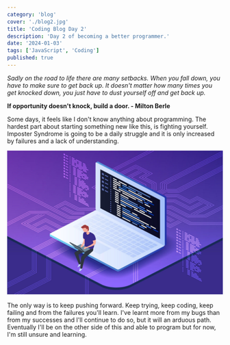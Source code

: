 ```yaml
---
category: 'blog'
cover: './blog2.jpg'
title: 'Coding Blog Day 2'
description: 'Day 2 of becoming a better programmer.'
date: '2024-01-03'
tags: ['JavaScript', 'Coding']
published: true
---
```


_Sadly on the road to life there are many setbacks. When you fall down, you have to make sure to get back up. It doesn't matter how many times you get knocked down, you just have to dust yourself off and get back up._

**If opportunity doesn't knock, build a door. - Milton Berle**

Some days, it feels like I don't know anything about programming. The hardest part about starting something new like this, is fighting yourself. Imposter Syndrome is going to be a daily struggle and it is only increased by failures and a lack of understanding.

![Aliquet vel mollis nec](./blog2.jpg)

The only way is to keep pushing forward. Keep trying, keep coding, keep failing and from the failures you'll learn. I've learnt more from my bugs than from my successes and I'll continue to do so, but it will an arduous path. Eventually I'll be on the other side of this and able to program but for now, I'm still unsure and learning.
